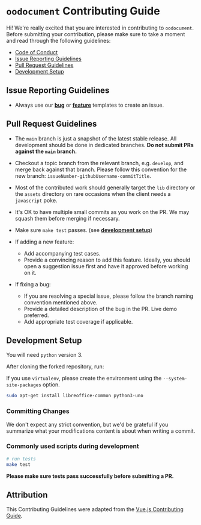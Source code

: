 # `oodocument` Contributing Guide

Hi! We're really excited that you are interested in contributing to `oodocument`. Before submitting your contribution, please make sure to take a moment and read through the following guidelines:

+   [Code of Conduct](https://github.com/instituciones-abiertas/oodocument/blob/main/CODE_OF_CONDUCT.md)
+   [Issue Reporting Guidelines](#issue-reporting-guidelines)
+   [Pull Request Guidelines](#pull-request-guidelines)
+   [Development Setup](#development-setup)

## Issue Reporting Guidelines

- Always use our [**bug**](https://github.com/instituciones-abiertas/oodocument/issues/new?assignees=&labels=bug&template=bug_report.md&title=) or [**feature**](https://github.com/instituciones-abiertas/oodocument/issues/new?assignees=&labels=enhancement&template=feature_request.md&title=) templates to create an issue.

## Pull Request Guidelines

+  The `main` branch is just a snapshot of the latest stable release. All development should be done in dedicated branches. **Do not submit PRs against the `main` branch.**

+  Checkout a topic branch from the relevant branch, e.g. `develop`, and merge back against that branch. Please follow this convention for the new branch: `issueNumber-githubUsername-commitTitle`.

+  Most of the contributed work should generally target the `lib` directory or the `assets` directory on rare occasions when the client needs a `javascript` poke.

+  It's OK to have multiple small commits as you work on the PR. We may squash them before merging if necessary.

+   Make sure `make test` passes. (see [**development setup**](#development-setup))

+   If adding a new feature:
    +   Add accompanying test cases.
    +   Provide a convincing reason to add this feature. Ideally, you should open a suggestion issue first and have it approved before working on it.

+   If fixing a bug:
    +   If you are resolving a special issue, please follow the branch naming convention mentioned above.
    +   Provide a detailed description of the bug in the PR. Live demo preferred.
    +   Add appropriate test coverage if applicable.

## Development Setup

You will need `python` version 3.

After cloning the forked repository, run:

If you use `virtualenv`, please create the environment using the `--system-site-packages` option.

```bash
sudo apt-get install libreoffice-common python3-uno
```

### Committing Changes

We don't expect any strict convention, but we'd be grateful if you summarize what your modifications content is about when writing a commit.

### Commonly used scripts during development

```bash
# run tests
make test
```

**Please make sure tests pass successfully before submitting a PR.**

## Attribution

This Contributing Guidelines were adapted from the [Vue.js Contributing Guide][vue-js-contributing-guide].

[vue-js-contributing-guide]: https://github.com/vuejs/vue/blob/dev/.github/CONTRIBUTING.md
